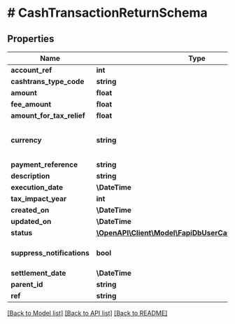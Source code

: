 # # CashTransactionReturnSchema

## Properties

Name | Type | Description | Notes
------------ | ------------- | ------------- | -------------
**account_ref** | **int** |  | [optional]
**cashtrans_type_code** | **string** |  |
**amount** | **float** |  |
**fee_amount** | **float** |  | [optional]
**amount_for_tax_relief** | **float** |  | [optional]
**currency** | **string** | Must be an ISO 4217 currency code | [optional] [default to 'GBP']
**payment_reference** | **string** |  | [optional]
**description** | **string** |  |
**execution_date** | **\DateTime** |  |
**tax_impact_year** | **int** |  | [optional]
**created_on** | **\DateTime** |  |
**updated_on** | **\DateTime** |  |
**status** | [**\OpenAPI\Client\Model\FapiDbUserCashTransactionStatus**](FapiDbUserCashTransactionStatus.md) |  | [optional]
**suppress_notifications** | **bool** |  | [optional] [default to false]
**settlement_date** | **\DateTime** |  | [optional]
**parent_id** | **string** |  | [optional]
**ref** | **string** |  | [optional]

[[Back to Model list]](../../README.md#models) [[Back to API list]](../../README.md#endpoints) [[Back to README]](../../README.md)
